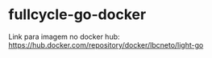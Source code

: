 # fullcycle-go-docker

Link para imagem no docker hub: https://hub.docker.com/repository/docker/lbcneto/light-go
